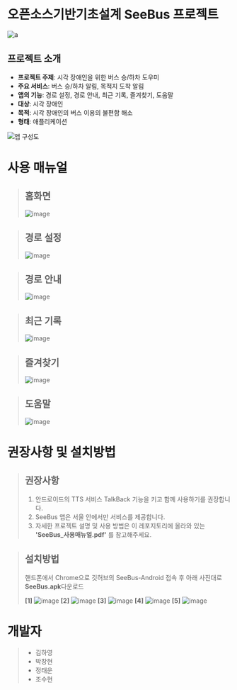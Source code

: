 # 오픈소스기반기초설계 SeeBus 프로젝트
![a](https://user-images.githubusercontent.com/76698276/144878007-9579082e-7558-46d4-9d29-201988e56f23.JPG)
## 프로젝트 소개
* **프로젝트 주제**: 시각 장애인을 위한 버스 승/하차 도우미
* **주요 서비스**: 버스 승/하차 알림, 목적지 도착 알림
* **앱의 기능**: 경로 설정, 경로 안내, 최근 기록, 즐겨찾기, 도움말
* **대상**: 시각 장애인
* **목적**: 시각 장애인의 버스 이용의 불편함 해소
* **형태**: 애플리케이션

![앱 구성도](https://user-images.githubusercontent.com/76698276/144884050-b431eee4-794e-47c0-8615-243d15f381b7.JPG)



# 사용 매뉴얼

> ## 홈화면
> ![image](https://user-images.githubusercontent.com/76698276/144880038-8d651cb2-aead-49cd-8377-2af1333ba8e1.png)


> ## 경로 설정
> ![image](https://user-images.githubusercontent.com/76698276/145057915-199a6744-395c-4d62-bc79-da721a64fba0.png)


> ## 경로 안내
> ![image](https://user-images.githubusercontent.com/76698276/145057955-f86893c9-7f07-4159-b00d-ab25261bb1d8.png)


> ## 최근 기록
> ![image](https://user-images.githubusercontent.com/76698276/145058009-8cba9cac-5b1d-4133-9efd-0ef2e8c1eb87.png)


> ## 즐겨찾기
> ![image](https://user-images.githubusercontent.com/76698276/145058053-d447f7fb-4dca-4193-b3a6-6e6fbbc88c21.png)


> ## 도움말
> ![image](https://user-images.githubusercontent.com/76698276/144883128-6ee636ea-ded1-4377-aa46-4f3bfe2dac8a.png)



# 권장사항 및 설치방법

> ## 권장사항
> 1. 안드로이드의 TTS 서비스 TalkBack 기능을 키고 함께 사용하기를 권장합니다.
> 2. SeeBus 앱은 서울 안에서만 서비스를 제공합니다.
> 3. 자세한 프로젝트 설명 및 사용 방법은 이 레포지토리에 올라와 있는 **'SeeBus_사용매뉴얼.pdf'** 를 참고해주세요.


> ## 설치방법
> 핸드폰에서 Chrome으로 깃허브의 SeeBus-Android 접속 후 아래 사진대로 **SeeBus.apk**다운로드
> 
> **[1]**
> ![image](https://user-images.githubusercontent.com/76698276/144896313-4759c338-729e-47b8-81b3-a98ae43ebfc6.png)
> **[2]**
> ![image](https://user-images.githubusercontent.com/76698276/144896348-91c308cb-7bd4-4fc7-a1e6-e0ca56df937a.png)
> **[3]**
> ![image](https://user-images.githubusercontent.com/76698276/144896374-48184ac2-413b-439a-85ba-51790d4bd24d.png)
> **[4]**
> ![image](https://user-images.githubusercontent.com/76698276/144896403-0642893f-34e4-4670-a2cf-0587283ced57.png)
> **[5]**
> ![image](https://user-images.githubusercontent.com/76698276/144896431-ed0aecb4-bcc9-4f74-8a91-40b4b6735655.png)



# 개발자
> * 김하영
> * 박창현
> * 정태운
> * 조수현



